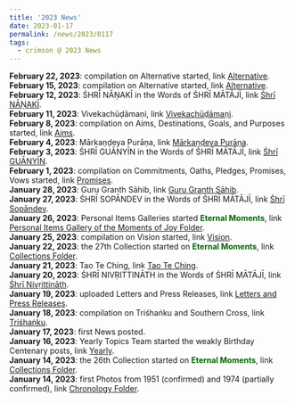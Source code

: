 ```yaml
---
title: '2023 News'
date: 2023-01-17
permalink: /news/2023/0117
tags:
  - crimson @ 2023 News
---
```


<p>
<b> February 22, 2023</b>: compilation on Alternative started, link <a href="https://seven-teams.github.io/compilation/2023/0222"> Alternative</a>.<br>
<b> February 15, 2023</b>: compilation on Alternative started, link <a href="https://seven-teams.github.io/compilation/2023/0215"> Alternative</a>.<br>
<b> February 12, 2023</b>: ŚHRĪ NĀṆAKĪ in the Words of ŚHRĪ MĀTĀJĪ, link <a href="https://seven-teams.github.io/quotes/2023/0212">Śhrī NĀṆAKĪ</a>.<br>
<b> February 11, 2023</b>: Vivekachūḍāmaṇi, link <a href="https://seven-teams.github.io/scriptures/2023/0211">Vivekachūḍāmaṇi</a>.<br>
<b> February 8, 2023</b>: compilation on Aims, Destinations, Goals, and Purposes started, link <a href="https://seven-teams.github.io/compilation/2023/0208"> Aims</a>.<br>
<b> February 4, 2023</b>: Mārkaṇḍeya Purāṇa, link <a href="https://seven-teams.github.io/scriptures/2023/0204">Mārkaṇḍeya Purāṇa</a>.<br>
<b> February 3, 2023</b>: ŚHRĪ GUĀNYĪN in the Words of ŚHRĪ MĀTĀJĪ, link <a href="https://seven-teams.github.io/quotes/2023/0203">Śhrī GUĀNYĪN</a>.<br>
<b> February 1, 2023</b>: compilation on Commitments, Oaths, Pledges, Promises, Vows started, link <a href="https://seven-teams.github.io/compilation/2023/0201"> Promises</a>.<br>
<b> January 28, 2023</b>: Guru Granth Sāhib, link <a href="https://seven-teams.github.io/scriptures/2023/0128">Guru Granth Sāhib</a>.<br>
<b> January 27, 2023</b>: ŚHRĪ SOPĀNDEV in the Words of ŚHRĪ MĀTĀJĪ, link <a href="https://seven-teams.github.io/quotes/2023/0127">Śhrī Sopāndev</a>.<br>
<b> January 26, 2023</b>: Personal Items Galleries started <font color="DarkGreen"><b>Eternal Moments</b></font>, link <a href="https://eternalmoments.smugmug.com/Moments-of-Joy/Personal-Items/"> Personal Items Gallery of the Moments of Joy Folder</a>.<br>
<b> January 25, 2023</b>: compilation on Vision started, link <a href="https://seven-teams.github.io/compilation/2023/0125"> Vision</a>.<br>
<b> January 22, 2023</b>: the 27th Collection started on <font color="DarkGreen"><b>Eternal Moments</b></font>, link <a href="https://eternalmoments.smugmug.com/Collections"> Collections Folder</a>.<br>
<b> January 21, 2023</b>: Tao Te Ching, link <a href="https://seven-teams.github.io/scriptures/2023/0121">Tao Te Ching</a>.<br>
<b> January 20, 2023</b>: ŚHRĪ NIVṚITTINĀTH in the Words of ŚHRĪ MĀTĀJĪ, link <a href="https://seven-teams.github.io/quotes/2023/0120">Śhrī Nivṛittināth</a>.<br>
<b> January 19, 2023</b>: uploaded Letters and Press Releases, link <a href="https://seven-teams.github.io/archives/2023/0119"> Letters and Press Releases</a>.<br>
<b> January 18, 2023</b>: compilation on Triśhaṅku and Southern Cross, link <a href="https://seven-teams.github.io/compilation/2023/0118"> Triśhaṅku</a>.<br>
<b> January 17, 2023</b>: first News posted.<br>
<b> January 16, 2023</b>: Yearly Topics Team started the weakly Birthday Centenary posts, link <a href="https://seven-teams.github.io/yearly/"> Yearly</a>.<br>
<b> January 14, 2023</b>: the 26th Collection started on <font color="DarkGreen"><b>Eternal Moments</b></font>, link <a href="https://eternalmoments.smugmug.com/Collections"> Collections Folder</a>.<br>
<b> January 14, 2023</b>: first Photos from 1951 (confirmed) and 1974 (partially confirmed), link <a href="https://eternalmoments.smugmug.com/Chronology"> Chronology Folder</a>.<br>
</p>